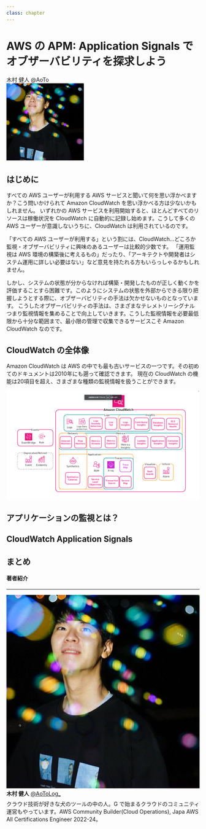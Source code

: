 ```yaml
---
class: chapter
---
```


# AWS の APM: Application Signals でオブザーバビリティを探求しよう

<div class="flush-right">
木村 健人 @AoTo
</div>

<img src="images/aoto_profile.jpg" width="40%">

## はじめに
すべての AWS ユーザーが利用する AWS サービスと聞いて何を思い浮かべますか？こう問いかけられて Amazon CloudWatch を思い浮かべる方は少ないかもしれません。
いずれかの AWS サービスを利用開始すると、ほとんどすべてのリソースは稼働状況を CloudWatch に自動的に記録し始めます。こうして多くの AWS ユーザーが意識しないうちに、CloudWatch は利用されているのです。

「すべての AWS ユーザーが利用する」という割には、CloudWatch…どころか監視・オブザーバビリティに興味のあるユーザーは比較的少数です。
「運用監視は AWS 環境の構築後に考えるもの」だったり、「アーキテクトや開発者はシステム運用に詳しい必要はない」など意見を持たれる方もいらっしゃるかもしれません。

しかし、システムの状態が分からなければ構築・開発したものが正しく動くかを評価することすら困難です。このようにシステムの状態を外部からできる限り把握しようとする際に、オブザーバビリティの手法は欠かせないものとなっています。
こうしたオブザーバビリティの手法は、さまざまなテレメトリーシグナルつまり監視情報を集めることで向上していきます。こうした監視情報を必要最低限から十分な範囲まで、最小限の管理で収集できるサービスこそ Amazon CloudWatch なのです。

## CloudWatch の全体像
Amazon CloudWatch は AWS の中でも最も古いサービスの一つです。その初めてのドキュメントは2010年にも遡って確認できます。
現在の CloudWatch の機能は20項目を超え、さまざまな種類の監視情報を扱うことができます。

![](images/chap-aoto-appsig/cloudwatch_feature.png)


## アプリケーションの監視とは？
  
## CloudWatch Application Signals

## まとめ

#### 著者紹介

---

<div class="author-profile">
    <img src="images/aoto_profile.jpg">
    <div>
        <div>
            <b>木村 健人</b>
            <a href="https://x.com/AoToLog_">@AoToLog_</a>
        </div>
    </div>
</div>
<p style="margin-top: 0.5em; margin-bottom: 2em;">
クラウド技術が好きな犬のツールの中の人。G で始まるクラウドのコミュニティ運営もやっています。AWS Community Builder(Cloud Operations), Japa AWS All Certifications Engineer 2022-24。
</p>
